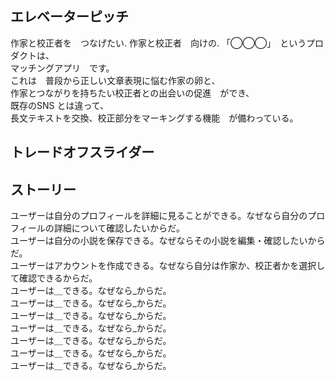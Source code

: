 ## エレベーターピッチ

作家と校正者を　つなげたい. 
作家と校正者　向けの. 
「◯◯◯」　というプロダクトは、  
マッチングアプリ　です。  
これは　普段から正しい文章表現に悩む作家の卵と、  
作家とつながりを持ちたい校正者との出会いの促進　ができ、  
既存のSNS   とは違って、  
長文テキストを交換、校正部分をマーキングする機能　が備わっている。  

## トレードオフスライダー


## ストーリー

ユーザーは自分のプロフィールを詳細に見ることができる。なぜなら自分のプロフィールの詳細について確認したいからだ。  
ユーザーは自分の小説を保存できる。なぜならその小説を編集・確認したいからだ。  
ユーザーはアカウントを作成できる。なぜなら自分は作家か、校正者かを選択して確認できるからだ。  
ユーザーは＿できる。なぜなら_からだ。  
ユーザーは＿できる。なぜなら_からだ。  
ユーザーは＿できる。なぜなら_からだ。  
ユーザーは＿できる。なぜなら_からだ。  
ユーザーは＿できる。なぜなら_からだ。  
ユーザーは＿できる。なぜなら_からだ。  
ユーザーは＿できる。なぜなら_からだ。  
